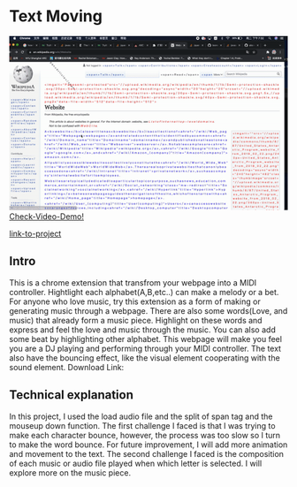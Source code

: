 # Text Moving
![Animated Cover](cover.gif)
[Check-Video-Demo!](https://youtu.be/ie0B4edrIQs)

[link-to-project](https://github.com/clover0208/abc-student-repo/blob/master/prohectB-code.zip)
## Intro
This is a chrome extension that transfrom your webpage into a MIDI controller. Hightlight each alphabet(A,B,etc..) can make a melody or a bet. For anyone who love music, try this extension as a form of making or generating music through a webpage. There are also some words(Love, and music) that already form a music piece. Highlight on these words and express and feel the love and music through the music. You can also add some beat by highlighting other alphabet. This webpage will make you feel you are a DJ playing and performing through your MIDI controller. The text also have the bouncing effect, like the visual element cooperating with the sound element.
Download Link:

## Technical explanation
In this project, I used the load audio file and the split of span tag and the mouseup down function. The first challenge I faced is that I was trying to make each character bounce, however, the process was too slow so I turn to make the word bounce. For future improvement, I will add more animation and movement to the text. The second challenge I faced is the composition of each music or audio file played when which letter is selected. I will explore more on the music piece.





